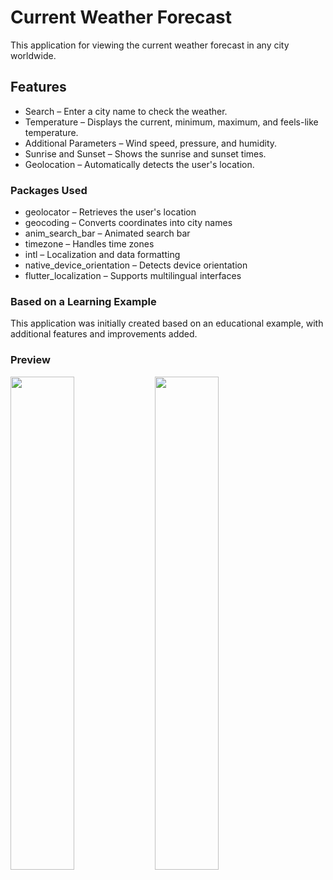 # Current Weather Forecast

This application for viewing the current weather forecast in any city worldwide.

## Features

- Search – Enter a city name to check the weather.  
- Temperature – Displays the current, minimum, maximum, and feels-like temperature.  
- Additional Parameters – Wind speed, pressure, and humidity.  
- Sunrise and Sunset – Shows the sunrise and sunset times.  
- Geolocation – Automatically detects the user's location.

### Packages Used
    
- geolocator – Retrieves the user's location  
- geocoding – Converts coordinates into city names  
- anim_search_bar – Animated search bar  
- timezone – Handles time zones  
- intl – Localization and data formatting  
- native_device_orientation – Detects device orientation  
- flutter_localization – Supports multilingual interfaces  

### Based on a Learning Example  

This application was initially created based on an educational example, with additional features and improvements added.  

### Preview  

<p align="start">
  <img src="screen1.jpg" width="45%" />
  <img src="screen2.jpg" width="45%" />
</p>

